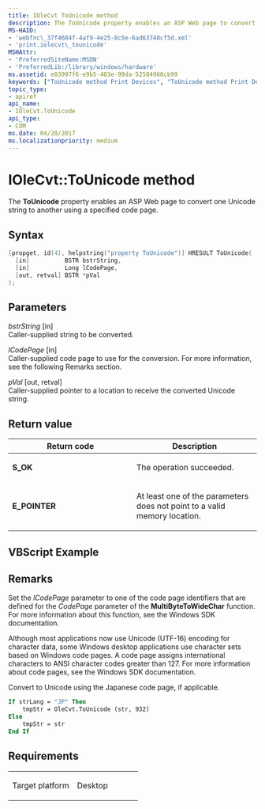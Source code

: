 ```yaml
---
title: IOleCvt ToUnicode method
description: The ToUnicode property enables an ASP Web page to convert one Unicode string to another using a specified code page.
MS-HAID:
- 'webfnc\_37f4684f-4af9-4e25-8c5e-6ad63748cf5d.xml'
- 'print.iolecvt\_tounicode'
MSHAttr:
- 'PreferredSiteName:MSDN'
- 'PreferredLib:/library/windows/hardware'
ms.assetid: e03997f6-e9b5-403e-99da-52504960cb99
keywords: ["ToUnicode method Print Devices", "ToUnicode method Print Devices , IOleCvt interface", "IOleCvt interface Print Devices , ToUnicode method"]
topic_type:
- apiref
api_name:
- IOleCvt.ToUnicode
api_type:
- COM
ms.date: 04/20/2017
ms.localizationpriority: medium
---
```


# IOleCvt::ToUnicode method

The **ToUnicode** property enables an ASP Web page to convert one Unicode string to another using a specified code page.

Syntax
------

```cpp
[propget, id(4), helpstring("property ToUnicode")] HRESULT ToUnicode(
  [in]          BSTR bstrString,
  [in]          Long lCodePage,
  [out, retval] BSTR *pVal
);
```

Parameters
----------

*bstrString* \[in\]  
Caller-supplied string to be converted.

*lCodePage* \[in\]  
Caller-supplied code page to use for the conversion. For more information, see the following Remarks section.

*pVal* \[out, retval\]  
Caller-supplied pointer to a location to receive the converted Unicode string.

Return value
------------

<table>
<colgroup>
<col width="50%" />
<col width="50%" />
</colgroup>
<thead>
<tr class="header">
<th>Return code</th>
<th>Description</th>
</tr>
</thead>
<tbody>
<tr class="odd">
<td><strong>S_OK</strong></td>
<td><p>The operation succeeded.</p></td>
</tr>
<tr class="even">
<td><strong>E_POINTER</strong></td>
<td><p>At least one of the parameters does not point to a valid memory location.</p></td>
</tr>
</tbody>
</table>

## VBScript Example

Remarks
-------

Set the *lCodePage* parameter to one of the code page identifiers that are defined for the *CodePage* parameter of the **MultiByteToWideChar** function. For more information about this function, see the Windows SDK documentation.

Although most applications now use Unicode (UTF-16) encoding for character data, some Windows desktop applications use character sets based on Windows code pages. A code page assigns international characters to ANSI character codes greater than 127. For more information about code pages, see the Windows SDK documentation.

Convert to Unicode using the Japanese code page, if applicable.

```vb
If strLang = "JP" Then
    tmpStr = OleCvt.ToUnicode (str, 932)
Else
    tmpStr = str
End If
```

Requirements
------------

<table>
<colgroup>
<col width="50%" />
<col width="50%" />
</colgroup>
<tbody>
<tr class="odd">
<td><p>Target platform</p></td>
<td>Desktop</td>
</tr>
</tbody>
</table>
